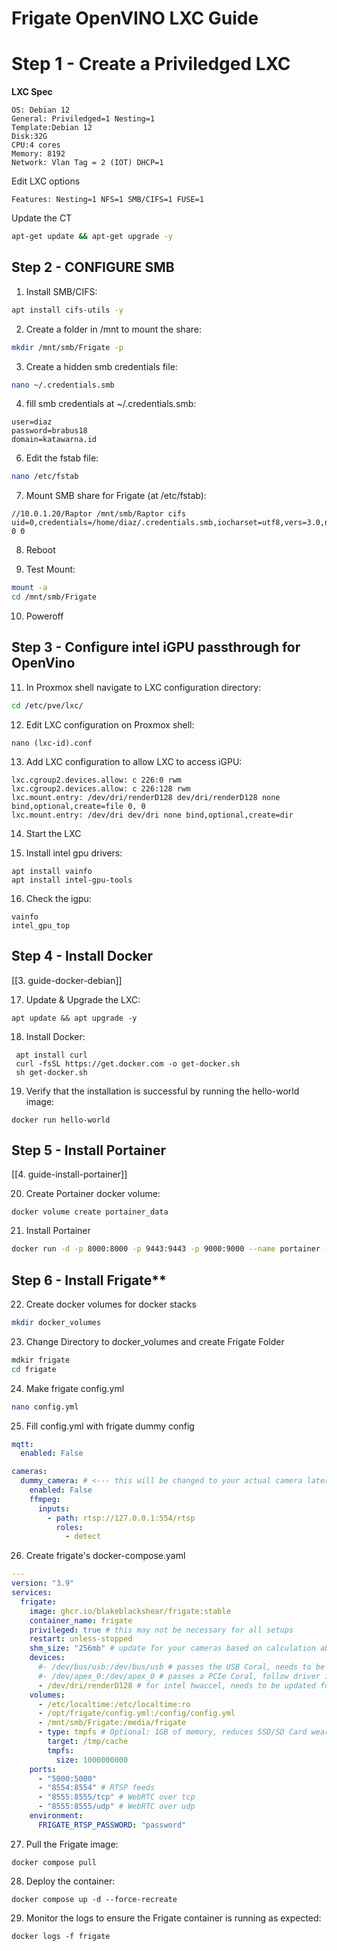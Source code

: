 # **Frigate OpenVINO LXC Guide**

# Step 1 - Create a Priviledged LXC

**LXC Spec**
```
OS: Debian 12
General: Priviledged=1 Nesting=1
Template:Debian 12
Disk:32G
CPU:4 cores
Memory: 8192
Network: Vlan Tag = 2 (IOT) DHCP=1
```

Edit LXC options
```
Features: Nesting=1 NFS=1 SMB/CIFS=1 FUSE=1
```

Update the CT

```bash
apt-get update && apt-get upgrade -y
```


## Step 2 - CONFIGURE SMB


1. Install SMB/CIFS:
```bash
apt install cifs-utils -y
```

2. Create a folder in /mnt to mount the share:
```bash
mkdir /mnt/smb/Frigate -p
```

3. Create a hidden smb credentials file:
```bash
nano ~/.credentials.smb
```

4. fill smb credentials at ~/.credentials.smb:
```
user=diaz
password=brabus18
domain=katawarna.id
```

6. Edit the fstab file:
```bash
nano /etc/fstab
```

7. Mount SMB share for Frigate (at /etc/fstab):
```
//10.0.1.20/Raptor /mnt/smb/Raptor cifs uid=0,credentials=/home/diaz/.credentials.smb,iocharset=utf8,vers=3.0,noperm,nobrl 0 0
```

8. Reboot

9. Test Mount:
```bash
mount -a
cd /mnt/smb/Frigate
```

10. Poweroff

## Step 3 -  Configure intel iGPU passthrough for OpenVino

11. In Proxmox shell navigate to LXC configuration directory:
```bash
cd /etc/pve/lxc/
```

12. Edit LXC configuration on Proxmox shell:
```
nano (lxc-id).conf
```

13. Add LXC configuration to allow LXC to access iGPU:
```
lxc.cgroup2.devices.allow: c 226:0 rwm
lxc.cgroup2.devices.allow: c 226:128 rwm
lxc.mount.entry: /dev/dri/renderD128 dev/dri/renderD128 none bind,optional,create=file 0, 0
lxc.mount.entry: /dev/dri dev/dri none bind,optional,create=dir
```

14. Start the LXC

15. Install intel gpu drivers:
```
apt install vainfo
apt install intel-gpu-tools
```

16. Check the igpu:
```
vainfo
intel_gpu_top
```

## Step 4 - Install Docker

[[3. guide-docker-debian]]

17. Update & Upgrade the LXC:
```
apt update && apt upgrade -y
```

18. Install Docker:
```
 apt install curl
 curl -fsSL https://get.docker.com -o get-docker.sh
 sh get-docker.sh
```

19. Verify that the installation is successful by running the hello-world image:
```
docker run hello-world
```

## Step 5 -  Install Portainer
[[4. guide-install-portainer]]

20. Create Portainer docker volume:
```
docker volume create portainer_data
```

21. Install Portainer
```bash
docker run -d -p 8000:8000 -p 9443:9443 -p 9000:9000 --name portainer --restart=always -v /var/run/docker.sock:/var/run/docker.sock -v portainer_data:/data portainer/portainer-ce:latest
```


## Step 6 - Install Frigate**

22. Create docker volumes for docker stacks
```bash
mkdir docker_volumes
```

23. Change Directory to docker_volumes and create Frigate Folder
```bash
mdkir frigate
cd frigate
```

24. Make frigate config.yml
```bash
nano config.yml
```

25. Fill config.yml with frigate dummy config
```yml
mqtt:
  enabled: False

cameras:
  dummy_camera: # <--- this will be changed to your actual camera later
    enabled: False
    ffmpeg:
      inputs:
        - path: rtsp://127.0.0.1:554/rtsp
          roles:
            - detect
```

26. Create frigate's docker-compose.yaml
```yaml
---
version: "3.9"
services:
  frigate:
    image: ghcr.io/blakeblackshear/frigate:stable
    container_name: frigate
    privileged: true # this may not be necessary for all setups
    restart: unless-stopped
    shm_size: "256mb" # update for your cameras based on calculation above
    devices:
      #- /dev/bus/usb:/dev/bus/usb # passes the USB Coral, needs to be modified for other versions
      #- /dev/apex_0:/dev/apex_0 # passes a PCIe Coral, follow driver instructions here https://coral.ai/docs/m2/get-started/#2a-on-linux
      - /dev/dri/renderD128 # for intel hwaccel, needs to be updated for your hardware
    volumes:
      - /etc/localtime:/etc/localtime:ro
      - /opt/frigate/config.yml:/config/config.yml
      - /mnt/smb/Frigate:/media/frigate
      - type: tmpfs # Optional: 1GB of memory, reduces SSD/SD Card wear
        target: /tmp/cache
        tmpfs:
          size: 1000000000
    ports:
      - "5000:5000"
      - "8554:8554" # RTSP feeds
      - "8555:8555/tcp" # WebRTC over tcp
      - "8555:8555/udp" # WebRTC over udp
    environment:
      FRIGATE_RTSP_PASSWORD: "password"
```

27. Pull the Frigate image: 
```
docker compose pull
```

28. Deploy the container: 
```
docker compose up -d --force-recreate
```

29. Monitor the logs to ensure the Frigate container is running as expected:
```
docker logs -f frigate
```

